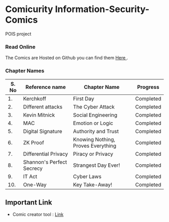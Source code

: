 # Comicurity Information-Security-Comics
POIS project 

### Read Online
The Comics are Hosted on Github you can find them <a href="https://anuragsahu.github.io/Pdf_flipbook.demo.github.io/index.html"> Here </a>.

### Chapter Names
| S. No | Reference name | Chapter Name | Progress |
| --- | --- | --- | --- |
| 1. | Kerchkoff | First Day | Completed |
| 2. | Different attacks | The Cyber Attack | Completed |
| 3. | Kevin Mitnick | Social Engineering | Completed |
| 4. | MAC | Emotion or Logic | Completed |
| 5. | Digital Signature | Authority and Trust | Completed |
| 6. | ZK Proof | Knowing Nothing, Proves Everything | Completed |
| 7. | Differential Privacy | Piracy or Privacy | Completed |
| 8. | Shannon's Perfect Secrecy | Strangest Day Ever! | Completed |
| 9. | IT Act | Cyber Laws  | Completed |
| 10. | One-Way | Key Take-Away! | Completed |




## Important Link
- Comic creator tool : <a href="https://www.storyboardthat.com/storyboard-creator">Link</a>
